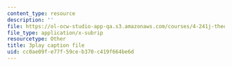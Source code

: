 ```yaml
---
content_type: resource
description: ''
file: https://ol-ocw-studio-app-qa.s3.amazonaws.com/courses/4-241j-theory-of-city-form-spring-2013/cc0ae09fe77f59ceb370c419f664be6d_Wf4_tmPw1As.srt
file_type: application/x-subrip
resourcetype: Other
title: 3play caption file
uid: cc0ae09f-e77f-59ce-b370-c419f664be6d
---
```

